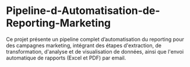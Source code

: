 # Pipeline-d-Automatisation-de-Reporting-Marketing
Ce projet présente un pipeline complet d’automatisation du reporting pour des campagnes marketing, intégrant des étapes d'extraction, de transformation, d'analyse et de visualisation de données, ainsi que l'envoi automatique de rapports (Excel et PDF) par email. 
